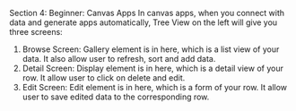 Section 4: Beginner: Canvas Apps
In canvas apps, when you connect with data and generate apps automatically, Tree View on the left will give you three screens:

1. Browse Screen: Gallery element is in here, which is a list view of your data. It also allow user to refresh, sort and add data.
2. Detail Screen: Display element is in here, which is a detail view of your row. It allow user to click on delete and edit.
3. Edit Screen: Edit element is in here, which is a form of your row. It allow user to save edited data to the corresponding row.
